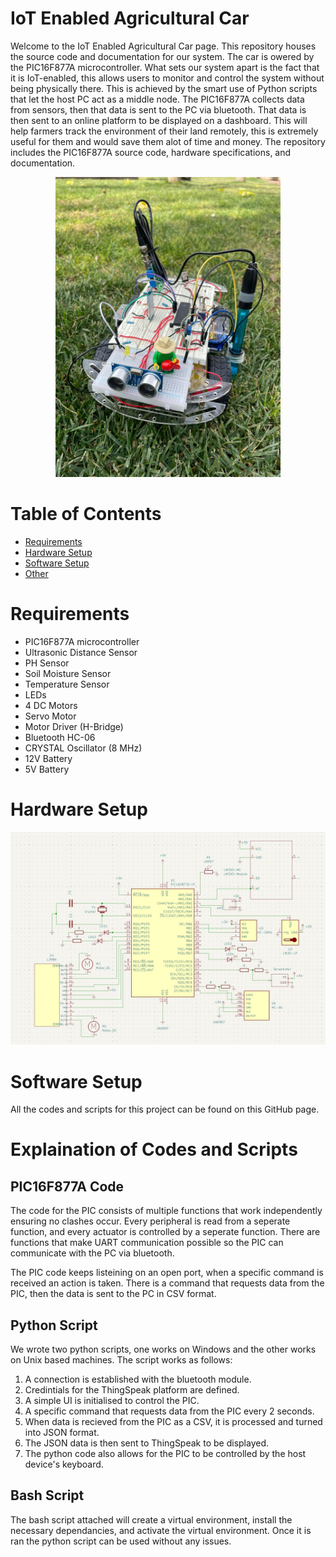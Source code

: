 # IoT Enabled Agricultural Car
Welcome to the IoT Enabled Agricultural Car page. This repository houses the source code and documentation for our system. The car is owered by the PIC16F877A microcontroller. What sets our system apart is the fact that it is IoT-enabled, this allows users to monitor and control the system without being physically there. This is achieved by the smart use of Python scripts that let the host PC act as a middle node. The PIC16F877A collects data from sensors, then that data is sent to the PC via bluetooth. That data is then sent to an online platform to be displayed on a dashboard. This will help farmers track the environment of their land remotely, this is extremely useful for them and would save them alot of time and money. The repository includes the PIC16F877A source code, hardware specifications, and documentation. 


<p align="center">
  <img src="Pictures\Porject.jpeg" alt="Image" width="360"/>
</p>


# Table of Contents
- <span style="color:blue">[Requirements](#requirements)</span>
- <span style="color:blue">[Hardware Setup](#hardware-setup)</span>
- <span style="color:blue">[Software Setup](#software-setup)</span>
- <span style="color:blue">[Other](#other)</span>

# Requirements
- PIC16F877A microcontroller
- Ultrasonic Distance Sensor
- PH Sensor
- Soil Moisture Sensor
- Temperature Sensor
- LEDs
- 4 DC Motors
- Servo Motor
- Motor Driver (H-Bridge)
- Bluetooth HC-06
- CRYSTAL Oscillator (8 MHz)
- 12V Battery
- 5V Battery

# Hardware Setup
![Hardware Setup](Pictures/Schematic.jpg)


# Software Setup
All the codes and scripts for this project can be found on this GitHub page. 

# Explaination of Codes and Scripts

## PIC16F877A Code
The code for the PIC consists of multiple functions that work independently ensuring no clashes occur. Every peripheral is read from a seperate function, and every actuator is controlled by a seperate function. There are functions that make UART communication possible so the PIC can communicate with the PC via bluetooth. 

The PIC code keeps listeining on an open port, when a specific command is received an action is taken. There is a command that requests data from the PIC, then the data is sent to the PC in CSV format. 

## Python Script
We wrote two python scripts, one works on Windows and the other works on Unix based machines. The script works as follows:
1) A connection is established with the bluetooth module.
2) Credintials for the ThingSpeak platform are defined.
3) A simple UI is initialised to control the PIC.
4) A specific command that requests data from the PIC every 2 seconds.
5) When data is recieved from the PIC as a CSV, it is processed and turned into JSON format.
6) The JSON data is then sent to ThingSpeak to be displayed.
7) The python code also allows for the PIC to be controlled by the host device's keyboard.

## Bash Script
The bash script attached will create a virtual environment, install the necessary dependancies, and activate the virtual environment. Once it is ran the python script can be used without any issues.
